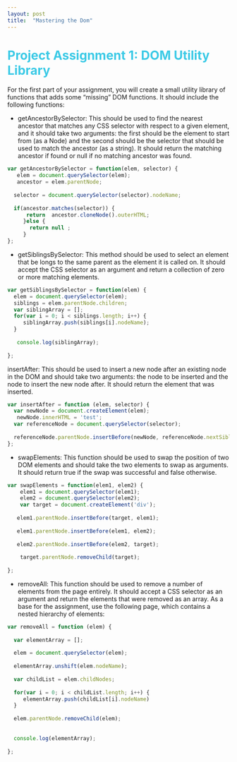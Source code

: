 ```yaml
---
layout: post
title:  "Mastering the Dom"
---
```


<h1 style="color:#3CCAE6">Project Assignment 1: DOM Utility Library</h1>




For the first part of your assignment, you will create a small utility library of functions that adds some “missing” DOM functions. It should include the following functions:

* getAncestorBySelector: This should be used to find the nearest ancestor that matches any CSS selector with respect to a given element, and it should take two arguments: the first should be the element to start from (as a Node) and the second should be the selector that should be used to match the ancestor (as a string). It should return the matching ancestor if found or null if no matching ancestor was found.<br>

```javascript
var getAncestorBySelector = function(elem, selector) {
   elem = document.querySelector(elem);
   ancestor = elem.parentNode;
  
  selector = document.querySelector(selector).nodeName;
  
  if(ancestor.matches(selector)) {
      return  ancestor.cloneNode().outerHTML;
     }else {
       return null ; 
     }
};

```


* getSiblingsBySelector: This method should be used to select an element that be longs to the same parent as the element it is called on. It should accept the CSS selector as an argument and return a collection of zero or more matching elements.<br>


```javascript
var getSiblingsBySelector = function(elem) {
  elem = document.querySelector(elem);
  siblings = elem.parentNode.children; 
  var siblingArray = [];
  for(var i = 0; i < siblings.length; i++) {
     siblingArray.push(siblings[i].nodeName);
  }
   
   console.log(siblingArray);
    
};
```

insertAfter: This should be used to insert a new node after an existing node in the DOM and should take two arguments: the node to be inserted and the node to insert the new node after. It should return the element that was inserted.<br>

```javascript
var insertAfter = function (elem, selector) {
  var newNode = document.createElement(elem);
   newNode.innerHTML = 'test';
  var referenceNode = document.querySelector(selector); 
  
  referenceNode.parentNode.insertBefore(newNode, referenceNode.nextSibling);
};
```

* swapElements: This function should be used to swap the position of two DOM elements and should take the two elements to swap as arguments. It should return true if the swap was successful and false otherwise.<br>

```javascript
var swapElements = function(elem1, elem2) {
    elem1 = document.querySelector(elem1);
    elem2 = document.querySelector(elem2); 
    var target = document.createElement('div'); 
  
   elem1.parentNode.insertBefore(target, elem1); 
   
   elem1.parentNode.insertBefore(elem1, elem2); 
   
   elem2.parentNode.insertBefore(elem2, target); 
  
    target.parentNode.removeChild(target); 
   
};
```

* removeAll: This function should be used to remove a number of elements from the page entirely. It should accept a CSS selector as an argument and return the elements that were removed as an array.
As a base for the assignment, use the following page, which contains a nested hierarchy of elements:

```javascript
var removeAll = function (elem) {
  
  var elementArray = [];
  
  elem = document.querySelector(elem); 
    
  elementArray.unshift(elem.nodeName);   
  
  var childList = elem.childNodes;
  
  for(var i = 0; i < childList.length; i++) {
     elementArray.push(childList[i].nodeName)
  } 
  
  elem.parentNode.removeChild(elem); 
   
  
  console.log(elementArray); 
  
}; 
```